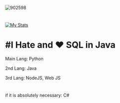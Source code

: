 


![902598](https://cdn.ghost143.de/profile.gif)
#
[![My Stats](https://github-readme-stats.vercel.app/api?username=DieserGhost)](https://github.com/anuraghazra/github-readme-stats)

#


#  #I Hate and ❤️ SQL in Java

Main Lang: Python


2nd Lang: Java


3rd Lang: NodeJS, Web JS

#

if it is absolutely necessary: C#
                                             
